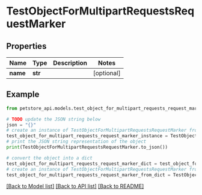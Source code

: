 # TestObjectForMultipartRequestsRequestMarker


## Properties

Name | Type | Description | Notes
------------ | ------------- | ------------- | -------------
**name** | **str** |  | [optional] 

## Example

```python
from petstore_api.models.test_object_for_multipart_requests_request_marker import TestObjectForMultipartRequestsRequestMarker

# TODO update the JSON string below
json = "{}"
# create an instance of TestObjectForMultipartRequestsRequestMarker from a JSON string
test_object_for_multipart_requests_request_marker_instance = TestObjectForMultipartRequestsRequestMarker.from_json(json)
# print the JSON string representation of the object
print(TestObjectForMultipartRequestsRequestMarker.to_json())

# convert the object into a dict
test_object_for_multipart_requests_request_marker_dict = test_object_for_multipart_requests_request_marker_instance.to_dict()
# create an instance of TestObjectForMultipartRequestsRequestMarker from a dict
test_object_for_multipart_requests_request_marker_from_dict = TestObjectForMultipartRequestsRequestMarker.from_dict(test_object_for_multipart_requests_request_marker_dict)
```
[[Back to Model list]](../README.md#documentation-for-models) [[Back to API list]](../README.md#documentation-for-api-endpoints) [[Back to README]](../README.md)



